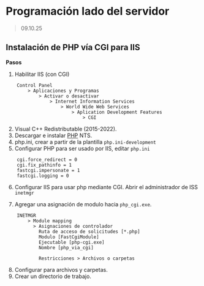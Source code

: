 # Programación lado del servidor

> 09.10.25


## Instalación de PHP vía CGI para IIS

**Pasos**

1. Habilitar IIS (con CGI) 

```
    Control Panel 
        > Aplicaciones y Programas 
            > Activar o desactivar 
                > Internet Information Services 
                    > World Wide Web Services 
                        > Aplication Development Features 
                            > CGI
```

2. Visual C++ Redistributable (2015-2022).
3. Descargar e instalar [PHP](https://windows.php.net) NTS.
4. php.ini, crear a partir de la plantilla `php.ini-development`
5. Configurar PHP para ser usado por IIS, editar `php.ini`

```
    cgi.force_redirect = 0
    cgi.fix_pathinfo = 1
    fastcgi.impersonate = 1
    fastcgi.logging = 0
```

6. Configurar IIS para usar php mediante CGI. Abrir el administrador de ISS `inetmgr`

7. Agregar una asignación de modulo hacia `php_cgi.exe`.

```
    INETMGR 
        > Module mapping
          > Asignaciones de controlador
            Ruta de acceso de solicitudes [*.php]
            Modulo [FastCgiModule]
            Ejecutable [php-cgi.exe]
            Nombre [php_via_cgi]
            
            Restricciones > Archivos o carpetas

```

8. Configurar para archivos y carpetas.
9. Crear un directorio de trabajo.

